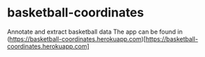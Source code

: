# basketball-coordinates
Annotate and extract basketball data
The app can be found in (https://basketball-coordinates.herokuapp.com)[https://basketball-coordinates.herokuapp.com]
